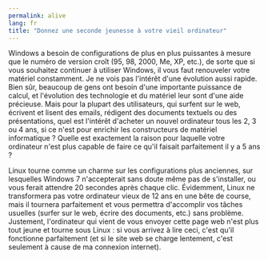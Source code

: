 ```yaml
---
permalink: alive
lang: fr
title: "Donnez une seconde jeunesse à votre vieil ordinateur"
---
```


Windows a besoin de configurations de plus en plus puissantes à 
mesure que le numéro de version croît (95, 98, 2000, Me, XP, etc.), de 
sorte que si vous souhaitez continuer à utiliser Windows, il vous faut 
renouveler votre matériel constamment. Je ne vois pas l'intérêt d'une 
évolution aussi rapide. Bien sûr, beaucoup de gens ont besoin d'une 
importante puissance de calcul, et l'évolution des technologie et du 
matériel leur sont d'une aide précieuse. Mais pour la plupart des 
utilisateurs, qui surfent sur le web, écrivent et lisent des emails, 
rédigent des documents textuels ou des présentations, quel est l'intérêt 
d'acheter un nouvel ordinateur tous les 2, 3 ou 4 ans, si ce n'est pour 
enrichir les constructeurs de matériel informatique ? Quelle est 
exactement la raison pour laquelle votre ordinateur n'est plus capable 
de faire ce qu'il faisait parfaitement il y a 5 ans ?

Linux tourne comme un charme sur les configurations plus anciennes, 
sur lesquelles Windows 7 n'accepterait sans doute même pas de 
s'installer, ou vous ferait attendre 20 secondes après chaque clic. 
Évidemment, Linux ne transformera pas votre ordinateur vieux de 12 ans 
en une bête de course, mais il tournera parfaitement et vous permettra 
d'accomplir vos tâches usuelles (surfer sur le web, écrire des 
documents, etc.) sans problème. Justement, l'ordinateur qui vient de 
vous envoyer cette page web n'est plus tout jeune et tourne sous Linux : 
si vous arrivez à lire ceci, c'est qu'il fonctionne parfaitement (et si 
le site web se charge lentement, c'est seulement à cause de ma connexion 
internet).




